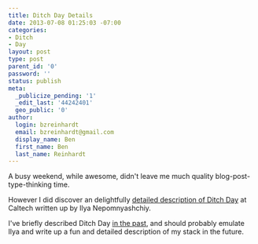 ```yaml
---
title: Ditch Day Details
date: 2013-07-08 01:25:03 -07:00
categories:
- Ditch
- Day
layout: post
type: post
parent_id: '0'
password: ''
status: publish
meta:
  _publicize_pending: '1'
  _edit_last: '44242401'
  geo_public: '0'
author:
  login: bzreinhardt
  email: bzreinhardt@gmail.com
  display_name: Ben
  first_name: Ben
  last_name: Reinhardt
---
```


<p>A busy weekend, while awesome, didn't leave me much quality blog-post-type-thinking time.</p>
<p>However I did discover an delightfully <a href="http://ilyanep.wordpress.com/2013/07/05/what-is-caltechs-ditch-day/" target="_blank">detailed description of Ditch Day</a> at Caltech written up by Ilya Nepomnyashchiy.  </p>
<p>I've briefly described Ditch Day <a href="http://benjaminreinhardt.wordpress.com/2013/05/24/wake-up-frosh-its-ditch-day/" target="_blank">in the past</a>, and should probably emulate Ilya and write up a fun and detailed description of my stack in the future.  </p>
